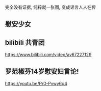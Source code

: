 
完全没有证据, 纯粹就一张图, 变成谣言人人在传

## 慰安少女

## bilibili 共青团

https://www.bilibili.com/video/av67227129

## 罗范椒芬14岁慰安妇言论!

https://youtu.be/Pr0-Pywy6o4

